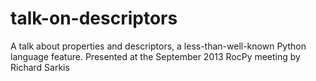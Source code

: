 talk-on-descriptors
===================

A talk about properties and descriptors, a less-than-well-known Python language feature. Presented at the September 2013 RocPy meeting by Richard Sarkis
